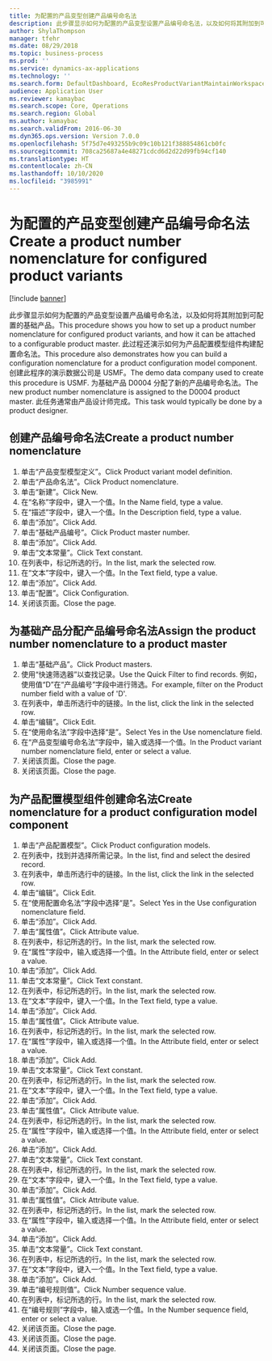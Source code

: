 ```yaml
---
title: 为配置的产品变型创建产品编号命名法
description: 此步骤显示如何为配置的产品变型设置产品编号命名法，以及如何将其附加到可配置的基础产品。
author: ShylaThompson
manager: tfehr
ms.date: 08/29/2018
ms.topic: business-process
ms.prod: ''
ms.service: dynamics-ax-applications
ms.technology: ''
ms.search.form: DefaultDashboard, EcoResProductVariantMaintainWorkspace, EcoResNomenclature, EcoResProductListPage, EcoResProductDetails, PCProductConfigurationModelListPage, PCProductConfigurationModelDetails
audience: Application User
ms.reviewer: kamaybac
ms.search.scope: Core, Operations
ms.search.region: Global
ms.author: kamaybac
ms.search.validFrom: 2016-06-30
ms.dyn365.ops.version: Version 7.0.0
ms.openlocfilehash: 5f75d7e493255b9c09c10b121f388854861cb0fc
ms.sourcegitcommit: 708ca25687a4e48271cdcd6d2d22d99fb94cf140
ms.translationtype: HT
ms.contentlocale: zh-CN
ms.lasthandoff: 10/10/2020
ms.locfileid: "3985991"
---
```

# <a name="create-a-product-number-nomenclature-for-configured-product-variants"></a><span data-ttu-id="04523-103">为配置的产品变型创建产品编号命名法</span><span class="sxs-lookup"><span data-stu-id="04523-103">Create a product number nomenclature for configured product variants</span></span>

[!include [banner](../../includes/banner.md)]

<span data-ttu-id="04523-104">此步骤显示如何为配置的产品变型设置产品编号命名法，以及如何将其附加到可配置的基础产品。</span><span class="sxs-lookup"><span data-stu-id="04523-104">This procedure shows you how to set up a product number nomenclature for configured product variants, and how it can be attached to a configurable product master.</span></span> <span data-ttu-id="04523-105">此过程还演示如何为产品配置模型组件构建配置命名法。</span><span class="sxs-lookup"><span data-stu-id="04523-105">This procedure also demonstrates how you can build a configuration nomenclature for a product configuration model component.</span></span> <span data-ttu-id="04523-106">创建此程序的演示数据公司是 USMF。</span><span class="sxs-lookup"><span data-stu-id="04523-106">The demo data company used to create this procedure is USMF.</span></span> <span data-ttu-id="04523-107">为基础产品 D0004 分配了新的产品编号命名法。</span><span class="sxs-lookup"><span data-stu-id="04523-107">The new product number nomenclature is assigned to the D0004 product master.</span></span> <span data-ttu-id="04523-108">此任务通常由产品设计师完成。</span><span class="sxs-lookup"><span data-stu-id="04523-108">This task would typically be done by a product designer.</span></span>


## <a name="create-a-product-number-nomenclature"></a><span data-ttu-id="04523-109">创建产品编号命名法</span><span class="sxs-lookup"><span data-stu-id="04523-109">Create a product number nomenclature</span></span>
1. <span data-ttu-id="04523-110">单击“产品变型模型定义”。</span><span class="sxs-lookup"><span data-stu-id="04523-110">Click Product variant model definition.</span></span>
2. <span data-ttu-id="04523-111">单击“产品命名法”。</span><span class="sxs-lookup"><span data-stu-id="04523-111">Click Product nomenclature.</span></span>
3. <span data-ttu-id="04523-112">单击“新建”。</span><span class="sxs-lookup"><span data-stu-id="04523-112">Click New.</span></span>
4. <span data-ttu-id="04523-113">在“名称”字段中，键入一个值。</span><span class="sxs-lookup"><span data-stu-id="04523-113">In the Name field, type a value.</span></span>
5. <span data-ttu-id="04523-114">在“描述”字段中，键入一个值。</span><span class="sxs-lookup"><span data-stu-id="04523-114">In the Description field, type a value.</span></span>
6. <span data-ttu-id="04523-115">单击“添加”。</span><span class="sxs-lookup"><span data-stu-id="04523-115">Click Add.</span></span>
7. <span data-ttu-id="04523-116">单击“基础产品编号”。</span><span class="sxs-lookup"><span data-stu-id="04523-116">Click Product master number.</span></span>
8. <span data-ttu-id="04523-117">单击“添加”。</span><span class="sxs-lookup"><span data-stu-id="04523-117">Click Add.</span></span>
9. <span data-ttu-id="04523-118">单击“文本常量”。</span><span class="sxs-lookup"><span data-stu-id="04523-118">Click Text constant.</span></span>
10. <span data-ttu-id="04523-119">在列表中，标记所选的行。</span><span class="sxs-lookup"><span data-stu-id="04523-119">In the list, mark the selected row.</span></span>
11. <span data-ttu-id="04523-120">在“文本”字段中，键入一个值。</span><span class="sxs-lookup"><span data-stu-id="04523-120">In the Text field, type a value.</span></span>
12. <span data-ttu-id="04523-121">单击“添加”。</span><span class="sxs-lookup"><span data-stu-id="04523-121">Click Add.</span></span>
13. <span data-ttu-id="04523-122">单击“配置”。</span><span class="sxs-lookup"><span data-stu-id="04523-122">Click Configuration.</span></span>
14. <span data-ttu-id="04523-123">关闭该页面。</span><span class="sxs-lookup"><span data-stu-id="04523-123">Close the page.</span></span>

## <a name="assign-the-product-number-nomenclature-to-a-product-master"></a><span data-ttu-id="04523-124">为基础产品分配产品编号命名法</span><span class="sxs-lookup"><span data-stu-id="04523-124">Assign the product number nomenclature to a product master</span></span>
1. <span data-ttu-id="04523-125">单击“基础产品”。</span><span class="sxs-lookup"><span data-stu-id="04523-125">Click Product masters.</span></span>
2. <span data-ttu-id="04523-126">使用“快速筛选器”以查找记录。</span><span class="sxs-lookup"><span data-stu-id="04523-126">Use the Quick Filter to find records.</span></span> <span data-ttu-id="04523-127">例如，使用值“D”在“产品编号”字段中进行筛选。</span><span class="sxs-lookup"><span data-stu-id="04523-127">For example, filter on the Product number field with a value of 'D'.</span></span>
3. <span data-ttu-id="04523-128">在列表中，单击所选行中的链接。</span><span class="sxs-lookup"><span data-stu-id="04523-128">In the list, click the link in the selected row.</span></span>
4. <span data-ttu-id="04523-129">单击“编辑”。</span><span class="sxs-lookup"><span data-stu-id="04523-129">Click Edit.</span></span>
5. <span data-ttu-id="04523-130">在“使用命名法”字段中选择“是”。</span><span class="sxs-lookup"><span data-stu-id="04523-130">Select Yes in the Use nomenclature field.</span></span>
6. <span data-ttu-id="04523-131">在“产品变型编号命名法”字段中，输入或选择一个值。</span><span class="sxs-lookup"><span data-stu-id="04523-131">In the Product variant number nomenclature field, enter or select a value.</span></span>
7. <span data-ttu-id="04523-132">关闭该页面。</span><span class="sxs-lookup"><span data-stu-id="04523-132">Close the page.</span></span>
8. <span data-ttu-id="04523-133">关闭该页面。</span><span class="sxs-lookup"><span data-stu-id="04523-133">Close the page.</span></span>

## <a name="create-nomenclature-for-a-product-configuration-model-component"></a><span data-ttu-id="04523-134">为产品配置模型组件创建命名法</span><span class="sxs-lookup"><span data-stu-id="04523-134">Create nomenclature for a product configuration model component</span></span>
1. <span data-ttu-id="04523-135">单击“产品配置模型”。</span><span class="sxs-lookup"><span data-stu-id="04523-135">Click Product configuration models.</span></span>
2. <span data-ttu-id="04523-136">在列表中，找到并选择所需记录。</span><span class="sxs-lookup"><span data-stu-id="04523-136">In the list, find and select the desired record.</span></span>
3. <span data-ttu-id="04523-137">在列表中，单击所选行中的链接。</span><span class="sxs-lookup"><span data-stu-id="04523-137">In the list, click the link in the selected row.</span></span>
4. <span data-ttu-id="04523-138">单击“编辑”。</span><span class="sxs-lookup"><span data-stu-id="04523-138">Click Edit.</span></span>
5. <span data-ttu-id="04523-139">在“使用配置命名法”字段中选择“是”。</span><span class="sxs-lookup"><span data-stu-id="04523-139">Select Yes in the Use configuration nomenclature field.</span></span>
6. <span data-ttu-id="04523-140">单击“添加”。</span><span class="sxs-lookup"><span data-stu-id="04523-140">Click Add.</span></span>
7. <span data-ttu-id="04523-141">单击“属性值”。</span><span class="sxs-lookup"><span data-stu-id="04523-141">Click Attribute value.</span></span>
8. <span data-ttu-id="04523-142">在列表中，标记所选的行。</span><span class="sxs-lookup"><span data-stu-id="04523-142">In the list, mark the selected row.</span></span>
9. <span data-ttu-id="04523-143">在“属性”字段中，输入或选择一个值。</span><span class="sxs-lookup"><span data-stu-id="04523-143">In the Attribute field, enter or select a value.</span></span>
10. <span data-ttu-id="04523-144">单击“添加”。</span><span class="sxs-lookup"><span data-stu-id="04523-144">Click Add.</span></span>
11. <span data-ttu-id="04523-145">单击“文本常量”。</span><span class="sxs-lookup"><span data-stu-id="04523-145">Click Text constant.</span></span>
12. <span data-ttu-id="04523-146">在列表中，标记所选的行。</span><span class="sxs-lookup"><span data-stu-id="04523-146">In the list, mark the selected row.</span></span>
13. <span data-ttu-id="04523-147">在“文本”字段中，键入一个值。</span><span class="sxs-lookup"><span data-stu-id="04523-147">In the Text field, type a value.</span></span>
14. <span data-ttu-id="04523-148">单击“添加”。</span><span class="sxs-lookup"><span data-stu-id="04523-148">Click Add.</span></span>
15. <span data-ttu-id="04523-149">单击“属性值”。</span><span class="sxs-lookup"><span data-stu-id="04523-149">Click Attribute value.</span></span>
16. <span data-ttu-id="04523-150">在列表中，标记所选的行。</span><span class="sxs-lookup"><span data-stu-id="04523-150">In the list, mark the selected row.</span></span>
17. <span data-ttu-id="04523-151">在“属性”字段中，输入或选择一个值。</span><span class="sxs-lookup"><span data-stu-id="04523-151">In the Attribute field, enter or select a value.</span></span>
18. <span data-ttu-id="04523-152">单击“添加”。</span><span class="sxs-lookup"><span data-stu-id="04523-152">Click Add.</span></span>
19. <span data-ttu-id="04523-153">单击“文本常量”。</span><span class="sxs-lookup"><span data-stu-id="04523-153">Click Text constant.</span></span>
20. <span data-ttu-id="04523-154">在列表中，标记所选的行。</span><span class="sxs-lookup"><span data-stu-id="04523-154">In the list, mark the selected row.</span></span>
21. <span data-ttu-id="04523-155">在“文本”字段中，键入一个值。</span><span class="sxs-lookup"><span data-stu-id="04523-155">In the Text field, type a value.</span></span>
22. <span data-ttu-id="04523-156">单击“添加”。</span><span class="sxs-lookup"><span data-stu-id="04523-156">Click Add.</span></span>
23. <span data-ttu-id="04523-157">单击“属性值”。</span><span class="sxs-lookup"><span data-stu-id="04523-157">Click Attribute value.</span></span>
24. <span data-ttu-id="04523-158">在列表中，标记所选的行。</span><span class="sxs-lookup"><span data-stu-id="04523-158">In the list, mark the selected row.</span></span>
25. <span data-ttu-id="04523-159">在“属性”字段中，输入或选择一个值。</span><span class="sxs-lookup"><span data-stu-id="04523-159">In the Attribute field, enter or select a value.</span></span>
26. <span data-ttu-id="04523-160">单击“添加”。</span><span class="sxs-lookup"><span data-stu-id="04523-160">Click Add.</span></span>
27. <span data-ttu-id="04523-161">单击“文本常量”。</span><span class="sxs-lookup"><span data-stu-id="04523-161">Click Text constant.</span></span>
28. <span data-ttu-id="04523-162">在列表中，标记所选的行。</span><span class="sxs-lookup"><span data-stu-id="04523-162">In the list, mark the selected row.</span></span>
29. <span data-ttu-id="04523-163">在“文本”字段中，键入一个值。</span><span class="sxs-lookup"><span data-stu-id="04523-163">In the Text field, type a value.</span></span>
30. <span data-ttu-id="04523-164">单击“添加”。</span><span class="sxs-lookup"><span data-stu-id="04523-164">Click Add.</span></span>
31. <span data-ttu-id="04523-165">单击“属性值”。</span><span class="sxs-lookup"><span data-stu-id="04523-165">Click Attribute value.</span></span>
32. <span data-ttu-id="04523-166">在列表中，标记所选的行。</span><span class="sxs-lookup"><span data-stu-id="04523-166">In the list, mark the selected row.</span></span>
33. <span data-ttu-id="04523-167">在“属性”字段中，输入或选择一个值。</span><span class="sxs-lookup"><span data-stu-id="04523-167">In the Attribute field, enter or select a value.</span></span>
34. <span data-ttu-id="04523-168">单击“添加”。</span><span class="sxs-lookup"><span data-stu-id="04523-168">Click Add.</span></span>
35. <span data-ttu-id="04523-169">单击“文本常量”。</span><span class="sxs-lookup"><span data-stu-id="04523-169">Click Text constant.</span></span>
36. <span data-ttu-id="04523-170">在列表中，标记所选的行。</span><span class="sxs-lookup"><span data-stu-id="04523-170">In the list, mark the selected row.</span></span>
37. <span data-ttu-id="04523-171">在“文本”字段中，键入一个值。</span><span class="sxs-lookup"><span data-stu-id="04523-171">In the Text field, type a value.</span></span>
38. <span data-ttu-id="04523-172">单击“添加”。</span><span class="sxs-lookup"><span data-stu-id="04523-172">Click Add.</span></span>
39. <span data-ttu-id="04523-173">单击“编号规则值”。</span><span class="sxs-lookup"><span data-stu-id="04523-173">Click Number sequence value.</span></span>
40. <span data-ttu-id="04523-174">在列表中，标记所选的行。</span><span class="sxs-lookup"><span data-stu-id="04523-174">In the list, mark the selected row.</span></span>
41. <span data-ttu-id="04523-175">在“编号规则”字段中，输入或选一个值。</span><span class="sxs-lookup"><span data-stu-id="04523-175">In the Number sequence field, enter or select a value.</span></span>
42. <span data-ttu-id="04523-176">关闭该页面。</span><span class="sxs-lookup"><span data-stu-id="04523-176">Close the page.</span></span>
43. <span data-ttu-id="04523-177">关闭该页面。</span><span class="sxs-lookup"><span data-stu-id="04523-177">Close the page.</span></span>
44. <span data-ttu-id="04523-178">关闭该页面。</span><span class="sxs-lookup"><span data-stu-id="04523-178">Close the page.</span></span>

